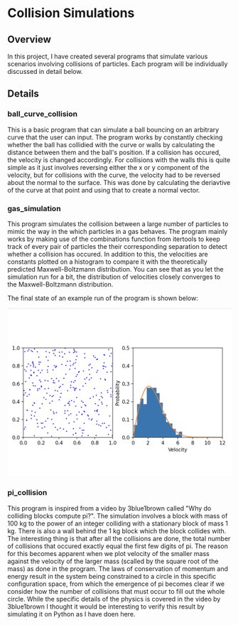 # Collision Simulations

## Overview

In this project, I have created several programs that simulate various scenarios involving collisions of particles. Each program will be individually discussed in detail below. 


## Details

### ball_curve_collision

This is a basic program that can simulate a ball bouncing on an arbitrary curve that the user can input. The program works by constantly checking whether the ball has collidied with the curve or walls by calculating the distance between them and the ball's position. If a collision has occured, the velocity is changed accordingly. For collisions with the walls this is quite simple as it just involves reversing either the x or y component of the velocity, but for collisions with the curve, the velocity had to be reversed about the normal to the surface. This was done by calculating the deriavtive of the curve at that point and using that to create a normal vector. 

### gas_simulation

This program simulates the collision between a large number of particles to mimic the way in the which particles in a gas behaves. The program mainly works by making use of the combinations function from itertools to keep track of every pair of particles the their corresponding separation to detect whether a collision has occured. In addition to this, the velocities are constants plotted on a histogram to compare it with the theoretically predicted Maxwell-Boltzmann distribution. You can see that as you let the simulation run for a bit, the distribution of velocities closely converges to the Maxwell-Boltzmann distribution.

The final state of an example run of the program is shown below:

![Example run of gas_simulation.py](gas_simulation.png)

### pi_collision

This program is inspired from a video by 3blue1brown called "Why do colliding blocks compute pi?". The simulation involves a block with mass of 100 kg to the power of an integer colliding with a stationary block of mass 1 kg. There is also a wall behind the 1 kg block which the block collides with. The interesting thing is that after all the collisions are done, the total number of collisions that occured exactly equal the first few digits of pi. The reason for this becomes apparent when we plot velocity of the smaller mass against the velocity of the larger mass (scalled by the square root of the mass) as done in the program. The laws of conservation of momentum and energy result in the system being constrained to a circle in this specific configuration space, from which the emergence of pi becomes clear if we consider how the number of collisions that must occur to fill out the whole circle. While the specific details of the physics is covered in the video by 3blue1brown I thought it would be interesting to verify this result by simulating it on Python as I have doen here.